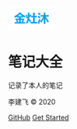 ![logo](image/logo.png)
# 笔记大全
记录了本人的笔记

李建飞 &copy; 2020

[GitHub](https://github.com/jeffreylea/jeffreylea.github.io)
[Get Started](README.md)
